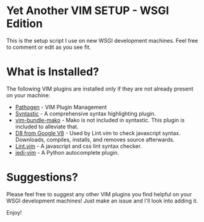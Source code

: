 # Yet Another VIM SETUP - WSGI Edition
This is the setup script I use on new WSGI development machines.  Feel free to comment or edit as you see fit.

# What is Installed?
The following VIM plugins are installed only if they are not already present on your machine:

* [Pathogen](https://github.com/tpope/vim-pathogen) - VIM Plugin Management
* [Syntastic](https://github.com/scrooloose/syntastic) - A comprehensive syntax highlighting plugin.
* [vim-bundle-mako](https://github.com/sophacles/vim-bundle-mako) - Mako is not included in syntastic.  This plugin is included to alleviate that.
* [D8 from Google V8](https://code.google.com/p/v8/) - Used by Lint.vim to check javascript syntax.  Downloads, compiles, installs, and removes source afterwards.
* [Lint.vim](https://github.com/joestelmach/lint.vim) - A javascript and css lint syntax checker.
* [jedi-vim](https://github.com/davidhalter/jedi-vim) - A Python autocomplete plugin.

# Suggestions?
Please feel free to suggest any other VIM plugins you find helpful on your WSGI development machines!  Just make an issue and I'll look into adding it.

Enjoy!
